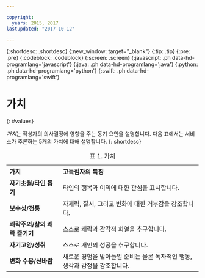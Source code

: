 ```yaml
---

copyright:
  years: 2015, 2017
lastupdated: "2017-10-12"

---
```


{:shortdesc: .shortdesc}
{:new_window: target="_blank"}
{:tip: .tip}
{:pre: .pre}
{:codeblock: .codeblock}
{:screen: .screen}
{:javascript: .ph data-hd-programlang='javascript'}
{:java: .ph data-hd-programlang='java'}
{:python: .ph data-hd-programlang='python'}
{:swift: .ph data-hd-programlang='swift'}

# 가치
{: #values}

*가치*는 작성자의 의사결정에 영향을 주는 동기 요인을 설명합니다. 다음 표에서는 서비스가 추론하는 5개의 가치에 대해 설명합니다.
{: shortdesc}

<table>
  <caption>표 1. 가치</caption>
  <tr>
    <th style="text-align:left">가치</th>
    <th style="text-align:left">고득점자의 특징</th>
  </tr>
  <tr>
    <td><strong>자기초월/타인 돕기</strong></td>
    <td>타인의 행복과 이익에 대한 관심을 표시합니다. </td>
  </tr>
  <tr>
    <td><strong>보수성/전통</strong></td>
    <td>자제력, 질서, 그리고 변화에 대한 거부감을 강조합니다. </td>
  </tr>
  <tr>
    <td><strong>쾌락주의/삶의 쾌락 즐기기</strong></td>
    <td>스스로 쾌락과 감각적 희열을 추구합니다. </td>
  </tr>
  <tr>
    <td><strong>자기고양/성취</strong></td>
    <td>스스로 개인의 성공을 추구합니다. </td>
  </tr>
  <tr>
    <td><strong>변화 수용/신바람</strong></td>
    <td>새로운 경험을 받아들일 준비는 물론 독자적인 행동, 생각과 감정을 강조합니다. </td>
  </tr>
</table>
